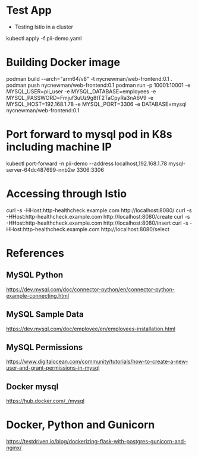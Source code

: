 # Test App
- Testing Istio in a cluster

kubectl apply -f pii-demo.yaml

# Building Docker image
podman build --arch="arm64/v8" -t nycnewman/web-frontend:0.1 .
podman push nycnewman/web-frontend:0.1
podman run -p 10001:10001 -e MYSQL_USER=pii_user -e MYSQL_DATABASE=employees -e MYSQL_PASSWORD=Fmjuf3uUz9g8tT2TaCpyRa3nA6V9 -e MYSQL_HOST=192.168.1.78 -e MYSQL_PORT=3306 -e DATABASE=mysql nycnewman/web-frontend:0.1

# Port forward to mysql pod in K8s including machine IP
kubectl port-forward -n pii-demo --address localhost,192.168.1.78 mysql-server-64dc487699-nnb2w 3306:3306

# Accessing through Istio
curl -s -HHost:http-healthcheck.example.com http://localhost:8080/
curl -s -HHost:http-healthcheck.example.com http://localhost:8080/create
curl -s -HHost:http-healthcheck.example.com http://localhost:8080/insert
curl -s -HHost:http-healthcheck.example.com http://localhost:8080/select


# References

## MySQL Python
https://dev.mysql.com/doc/connector-python/en/connector-python-example-connecting.html

## MySQL Sample Data
https://dev.mysql.com/doc/employee/en/employees-installation.html

## MySQL Permissions
https://www.digitalocean.com/community/tutorials/how-to-create-a-new-user-and-grant-permissions-in-mysql

## Docker mysql 
https://hub.docker.com/_/mysql

# Docker, Python and Gunicorn
https://testdriven.io/blog/dockerizing-flask-with-postgres-gunicorn-and-nginx/

